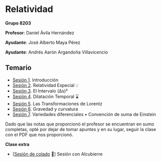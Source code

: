 # Relatividad

**Grupo 8203**

**Profesor**: Daniel Ávila Hernández

**Ayudante**: José Alberto Maya Pérez

**Ayudante**: Andrés Aarón Argandoña Villavicencio

## Temario

- [Sesión 1](/Relatividad/Sesi%C3%B3n%2001.pdf). Introducción
- [Sesión 2](/Relatividad/Sesi%C3%B3n%2002.pdf). Relatividad Especial 💡
- [Sesión 3](/Relatividad/Sesi%C3%B3n%2003.pdf). El Intervalo (Δs)²
- [Sesión 4](/Relatividad/Sesi%C3%B3n%2004.pdf). Dilatación Temporal ⌛
- [Sesión 5](/Relatividad/Sesi%C3%B3n%2005.pdf). Las Transformaciones de Lorentz
- [Sesión 6](/Relatividad/Sesi%C3%B3n%2006.pdf). Gravedad y curvatura
- [Sesión 7](/Relatividad/Sesi%C3%B3n%2007.pdf). Variedades diferenciales • Convención de suma de Einstein

Dado que las notas que proporcionó el profesor se encuentran en sumo completas, opté por dejar de tomar apuntes y en su lugar, seguir la clase con el PDF que nos proporcionó.

**Clase extra**

- [[Sesión de colado](/Relatividad/Sesi%C3%B3n%20con%20Alcubierre.pdf) 📝] Sesión con Alcubierre